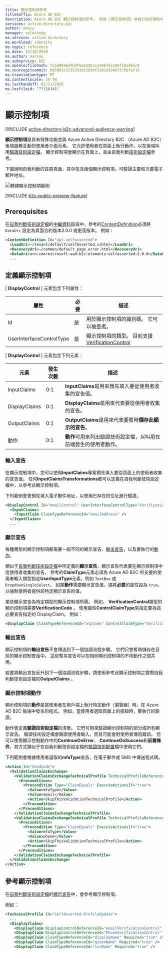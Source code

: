 ```yaml
---
title: 顯示控制項參考
titleSuffix: Azure AD B2C
description: Azure AD B2C 顯示控制項的參考。 使用 [顯示控制項] 來自訂自訂原則中定義的使用者旅程。
services: active-directory-b2c
author: mmacy
manager: celestedg
ms.service: active-directory
ms.workload: identity
ms.topic: reference
ms.date: 12/10/2019
ms.author: marsma
ms.subservice: B2C
ms.openlocfilehash: 7cbd088ed7b4f6ae242cce2067e52def2dad61c9
ms.sourcegitcommit: b95983c3735233d2163ef2a81d19a67376bfaf15
ms.translationtype: MT
ms.contentlocale: zh-TW
ms.lasthandoff: 02/11/2020
ms.locfileid: "77136348"
---
```

# <a name="display-controls"></a>顯示控制項

[!INCLUDE [active-directory-b2c-advanced-audience-warning](../../includes/active-directory-b2c-advanced-audience-warning.md)]

**顯示控制項**是具有特殊功能並與 Azure Active Directory B2C （Azure AD B2C）後端服務互動的使用者介面元素。 它允許使用者在頁面上執行動作，以在後端叫用[驗證技術設定檔](validation-technical-profile.md)。 顯示控制項會顯示在頁面上，並由自我判斷[技術設定檔](self-asserted-technical-profile.md)參考。

下圖說明自我判斷的註冊頁面，其中包含兩個顯示控制項，可驗證主要和次要電子郵件地址。

![轉譯顯示控制項範例](media/display-controls/display-control-email.png)

[!INCLUDE [b2c-public-preview-feature](../../includes/active-directory-b2c-public-preview.md)]

## <a name="prerequisites"></a>Prerequisites

 在[自我判斷技術設定檔](self-asserted-technical-profile.md)的[中繼資料](self-asserted-technical-profile.md#metadata)區段中，參考的[ContentDefinition](contentdefinitions.md)必須將 `DataUri` 設定為頁面合約版本2.0.0 或更高版本。 例如：

```XML
<ContentDefinition Id="api.selfasserted">
  <LoadUri>~/tenant/default/selfAsserted.cshtml</LoadUri>
  <RecoveryUri>~/common/default_page_error.html</RecoveryUri>
  <DataUri>urn:com:microsoft:aad:b2c:elements:selfasserted:2.0.0</DataUri>
  ...
```

## <a name="defining-display-controls"></a>定義顯示控制項

[ **DisplayControl** ] 元素包含下列屬性：

| 屬性 | 必要 | 描述 |
| --------- | -------- | ----------- |
| Id | 是 | 用於顯示控制項的識別碼。 它可以被[參考](#referencing-display-controls)。 |
| UserInterfaceControlType | 是 | 顯示控制項的類型。 目前支援[VerificationControl](display-control-verification.md) |

[ **DisplayControl** ] 元素包含下列元素：

| 元素 | 發生次數 | 描述 |
| ------- | ----------- | ----------- |
| InputClaims | 0:1 | **InputClaims**是用來預先填入要從使用者收集的宣告值。 |
| DisplayClaims | 0:1 | **DisplayClaims**是用來代表要從使用者收集的宣告。 |
| OutputClaims | 0:1 | **OutputClaims**是用來代表要暫時**儲存此顯示的宣告**。 |
| 動作 | 0:1 | **動作**可用來列出驗證技術設定檔，以叫用在前端發生的使用者動作。 |

### <a name="input-claims"></a>輸入宣告

在顯示控制項中，您可以使用**InputClaims**專案預先填入要從頁面上的使用者收集的宣告值。 任何**InputClaimsTransformations**都可以定義在自我判斷技術設定檔中，以參考此顯示控制項。

下列範例會會預先填入電子郵件地址，以使用已存在的位址進行驗證。

```XML
<DisplayControl Id="emailControl" UserInterfaceControlType="VerificationControl">
  <InputClaims>
    <InputClaim ClaimTypeReferenceId="emailAddress" />
  </InputClaims>
  ...
```

### <a name="display-claims"></a>顯示宣告

每種類型的顯示控制項都需要一組不同的顯示宣告、[輸出宣告](#output-claims)，以及要執行的[動作](#display-control-actions)。

類似于[自我判斷技術設定檔](self-asserted-technical-profile.md#display-claims)中所定義的**顯示宣告**，顯示宣告代表要在顯示控制項中從使用者收集的宣告。 參考的**ClaimType**元素必須為 Azure AD B2C 所支援的使用者輸入類型指定**UserInputType**元素，例如 `TextBox` 或 `DropdownSingleSelect`。 如果**動作**需要顯示宣告值，請將**必要**的屬性設為 `true`，以強制使用者提供該特定顯示宣告的值。

某些顯示宣告為特定類型的顯示控制項所需。 例如， **VerificationControl**類型的顯示控制項需要**VerificationCode** 。 使用屬性**ControlClaimType**來指定要為該必要宣告指定的 DisplayClaim。 例如：

```XML
<DisplayClaim ClaimTypeReferenceId="otpCode" ControlClaimType="VerificationCode" Required="true" />
```

### <a name="output-claims"></a>輸出宣告

顯示控制項的**輸出宣告**不會傳送到下一個協調流程步驟。 它們只會暫時儲存在目前的顯示控制會話中。 這些暫存宣告可以在相同顯示控制項的不同動作之間共用。

若要將輸出宣告反升到下一個協調流程步驟，請使用參考此顯示控制項之實際自我判斷技術設定檔的**OutputClaims** 。

### <a name="display-control-actions"></a>顯示控制項動作

顯示控制項的**動作**是當使用者在用戶端上執行特定動作（瀏覽器）時，在 Azure AD B2C 後端中發生的程式。 例如，當使用者選取頁面上的按鈕時，要執行的驗證。

動作會定義**驗證技術設定檔**的清單。 它們可用來驗證顯示控制項的部分或所有顯示宣告。 驗證技術設定檔會驗證使用者輸入，而且可能會對使用者傳回錯誤。 您可以使用顯示控制動作中的**ContinueOnError**、 **ContinueOnSuccess**和**前置條件**，其方式類似于在自我判斷技術設定檔的[驗證技術配置](validation-technical-profile.md)檔中使用它們。

下列範例會根據使用者選取的**mfaType**宣告，在電子郵件或 SMS 中傳送程式碼。

```XML
<Action Id="SendCode">
  <ValidationClaimsExchange>
    <ValidationClaimsExchangeTechnicalProfile TechnicalProfileReferenceId="AzureMfa-SendSms">
      <Preconditions>
        <Precondition Type="ClaimEquals" ExecuteActionsIf="true">
          <Value>mfaType</Value>
          <Value>email</Value>
          <Action>SkipThisValidationTechnicalProfile</Action>
        </Precondition>
      </Preconditions>
    </ValidationClaimsExchangeTechnicalProfile>
    <ValidationClaimsExchangeTechnicalProfile TechnicalProfileReferenceId="AadSspr-SendEmail">
      <Preconditions>
        <Precondition Type="ClaimEquals" ExecuteActionsIf="true">
          <Value>mfaType</Value>
          <Value>phone</Value>
          <Action>SkipThisValidationTechnicalProfile</Action>
        </Precondition>
      </Preconditions>
    </ValidationClaimsExchangeTechnicalProfile>
  </ValidationClaimsExchange>
</Action>
```

## <a name="referencing-display-controls"></a>參考顯示控制項

在[自我判斷技術設定檔](self-asserted-technical-profile.md)的[顯示宣告](self-asserted-technical-profile.md#display-claims)中，會參考顯示控制項。

例如：

```XML
<TechnicalProfile Id="SelfAsserted-ProfileUpdate">
  ...
  <DisplayClaims>
    <DisplayClaim DisplayControlReferenceId="emailVerificationControl" />
    <DisplayClaim DisplayControlReferenceId="PhoneVerificationControl" />
    <DisplayClaim ClaimTypeReferenceId="displayName" Required="true" />
    <DisplayClaim ClaimTypeReferenceId="givenName" Required="true" />
    <DisplayClaim ClaimTypeReferenceId="surName" Required="true" />
```
